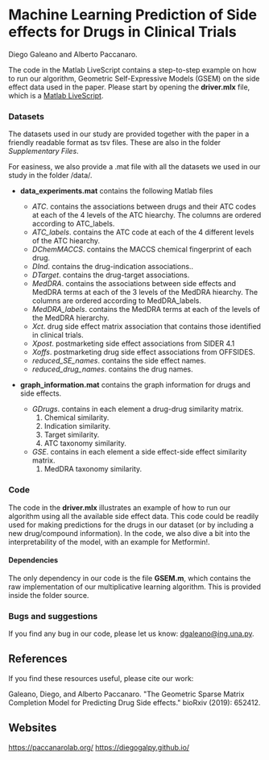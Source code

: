 # Machine Learning Prediction of Side effects for Drugs in Clinical Trials
Diego Galeano and Alberto Paccanaro.

The code in the Matlab LiveScript contains a step-to-step example on how to run our algorithm, Geometric Self-Expressive Models (GSEM) on the side effect data used in the paper. Please start by opening the **driver.mlx** file, which is a [Matlab LiveScript](https://la.mathworks.com/help/matlab/matlab_prog/what-is-a-live-script-or-function.html?lang=en).

### Datasets

The datasets used in our study are provided together with the paper in a friendly readable format as tsv files. These are also in the folder *Supplementary Files*.

For easiness, we also provide a .mat file with all the datasets we used in our study in the folder /data/.

* **data_experiments.mat** contains the following Matlab files

  * *ATC*.  contains the associations between drugs and their ATC codes at each of the 4 levels of the ATC hiearchy. The columns are ordered according to ATC_labels.
  * *ATC_labels*. contains the ATC code at each of the 4 different levels of the ATC hiearchy.
  * *DChemMACCS*. contains the MACCS chemical fingerprint of each drug.
  * *DInd*. contains the drug-indication associations..
  * *DTarget*. contains the drug-target associations.
  * *MedDRA*. contains the associations between side effects and MedDRA terms at each of the 3 levels of the MedDRA hiearchy. The columns are ordered according to MedDRA_labels.
  * *MedDRA_labels*. contains the MedDRA terms at each of the levels of the MedDRA hierarchy.  
  * *Xct*. drug side effect matrix association that contains those identified in clinical trials.
  * *Xpost*. postmarketing side effect associations from SIDER 4.1
  * *Xoffs*. postmarketing drug side effect associations from OFFSIDES.
  * *reduced_SE_names*. contains the side effect names.
  * *reduced_drug_names*. contains the drug names.
* **graph_information.mat** contains the graph information for drugs and side effects.
  * *GDrugs*. contains in each element a drug-drug similarity matrix.
    1. Chemical similarity.
    2. Indication similarity.
    3. Target similarity.
    4. ATC taxonomy similarity.
  * *GSE*. contains in each element a side effect-side effect similarity matrix. 
    1. MedDRA taxonomy similarity. 

### Code

The code in the **driver.mlx** illustrates an example of how to run our algorithm using all the available side effect data. This code could be readily used for making predictions for the drugs in our dataset (or by including a new drug/compound information). In the code, we also dive a bit into the interpretability of the model, with an example for Metformin!. 

#### Dependencies

The only dependency in our code is the file **GSEM.m**, which contains the raw implementation of our multiplicative learning algorithm. This is provided inside the folder source.


### Bugs and suggestions

If you find any bug in our code, please let us know: dgaleano@ing.una.py.

## References

If you find these resources useful, please cite our work: 

Galeano, Diego, and Alberto Paccanaro. "The Geometric Sparse Matrix Completion Model for Predicting Drug Side effects." bioRxiv (2019): 652412.

## Websites
https://paccanarolab.org/
https://diegogalpy.github.io/
